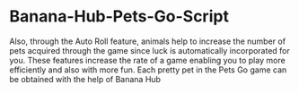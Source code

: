 # Banana-Hub-Pets-Go-Script
Also, through the Auto Roll feature, animals help to increase the number of pets acquired through the game since luck is automatically incorporated for you. These features increase the rate of a game enabling you to play more efficiently and also with more fun.  Each pretty pet in the Pets Go game can be obtained with the help of Banana Hub
